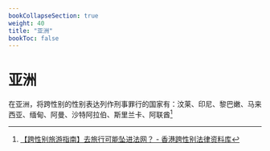 ```yaml
---
bookCollapseSection: true
weight: 40
title: "亚洲"
bookToc: false
---
```


# 亚洲

在亚洲，将跨性别的性别表达列作刑事罪行的国家有：汶莱、印尼、黎巴嫩、马来西亚、缅甸、阿曼、沙特阿拉伯、斯里兰卡、阿联酋[^1]

[^1]: [【跨性别旅游指南】去旅行可能坠进法网？ - ​香港跨性别法律资料库](https://www.hktranslawdb.org/post/travelrisks)